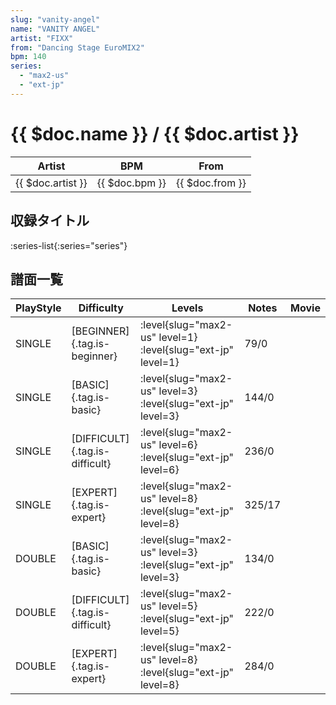 ```yaml
---
slug: "vanity-angel"
name: "VANITY ANGEL"
artist: "FIXX"
from: "Dancing Stage EuroMIX2"
bpm: 140
series:
  - "max2-us"
  - "ext-jp"
---
```


# {{ $doc.name }} / {{ $doc.artist }}

|Artist|BPM|From|
|------|---|----|
|{{ $doc.artist }}|{{ $doc.bpm }}|{{ $doc.from }}|

## 収録タイトル

:series-list{:series="series"}

## 譜面一覧

|PlayStyle|Difficulty|Levels|Notes|Movie|
|---------|----------|------|-----|-----|
|SINGLE|[BEGINNER]{.tag.is-beginner}|:level{slug="max2-us" level=1} :level{slug="ext-jp" level=1}|79/0||
|SINGLE|[BASIC]{.tag.is-basic}|:level{slug="max2-us" level=3} :level{slug="ext-jp" level=3}|144/0||
|SINGLE|[DIFFICULT]{.tag.is-difficult}|:level{slug="max2-us" level=6} :level{slug="ext-jp" level=6}|236/0||
|SINGLE|[EXPERT]{.tag.is-expert}|:level{slug="max2-us" level=8} :level{slug="ext-jp" level=8}|325/17||
|DOUBLE|[BASIC]{.tag.is-basic}|:level{slug="max2-us" level=3} :level{slug="ext-jp" level=3}|134/0||
|DOUBLE|[DIFFICULT]{.tag.is-difficult}|:level{slug="max2-us" level=5} :level{slug="ext-jp" level=5}|222/0||
|DOUBLE|[EXPERT]{.tag.is-expert}|:level{slug="max2-us" level=8} :level{slug="ext-jp" level=8}|284/0||
